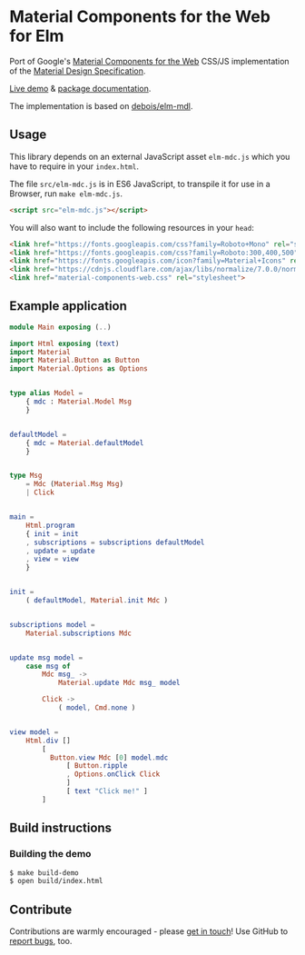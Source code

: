 # Material Components for the Web for Elm

Port of Google's
[Material Components for the Web](https://material.io/components/web/)
CSS/JS implementation of the
[Material Design Specification](https://www.google.com/design/spec/material-design/introduction.html).

[Live demo](https://aforemny.github.io/elm-mdc/) & [package documentation](http://package.elm-lang.org/packages/aforemny/elm-mdc/latest).

The implementation is based on [debois/elm-mdl](https://github.com/debois/elm-mdl).

## Usage

This library depends on an external JavaScript asset `elm-mdc.js` which you
have to require in your `index.html`.

The file `src/elm-mdc.js` is in ES6 JavaScript, to transpile it for use in a
Browser, run `make elm-mdc.js`.

```html
<script src="elm-mdc.js"></script>
```

You will also want to include the following resources in your `head`:

```html
<link href="https://fonts.googleapis.com/css?family=Roboto+Mono" rel="stylesheet">
<link href="https://fonts.googleapis.com/css?family=Roboto:300,400,500" rel="stylesheet">
<link href="https://fonts.googleapis.com/icon?family=Material+Icons" rel="stylesheet">
<link href="https://cdnjs.cloudflare.com/ajax/libs/normalize/7.0.0/normalize.min.css" rel="stylesheet">
<link href="material-components-web.css" rel="stylesheet">
```

## Example application

```elm
module Main exposing (..)

import Html exposing (text)
import Material
import Material.Button as Button
import Material.Options as Options


type alias Model =
    { mdc : Material.Model Msg
    }


defaultModel =
    { mdc = Material.defaultModel
    }


type Msg
    = Mdc (Material.Msg Msg)
    | Click


main =
    Html.program
    { init = init
    , subscriptions = subscriptions defaultModel
    , update = update
    , view = view
    }


init =
    ( defaultModel, Material.init Mdc )


subscriptions model =
    Material.subscriptions Mdc


update msg model =
    case msg of
        Mdc msg_ ->
            Material.update Mdc msg_ model

        Click ->
            ( model, Cmd.none )


view model =
    Html.div []
        [
          Button.view Mdc [0] model.mdc
              [ Button.ripple
              , Options.onClick Click
              ]
              [ text "Click me!" ]
        ]
```

## Build instructions

### Building the demo
```sh
$ make build-demo
$ open build/index.html
```

## Contribute

Contributions are warmly encouraged - please
[get in touch](https://github.com/aforemny/elm-mdc/issues)! Use GitHub to
[report bugs](https://github.com/aforemny/elm-mdc/issues), too.
